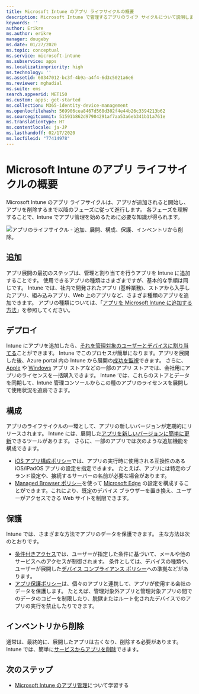 ```yaml
---
title: Microsoft Intune のアプリ ライフサイクルの概要
description: Microsoft Intune で管理するアプリのライフ サイクルについて説明します。 アプリのライフ サイクルには、アプリの追加、配置、構成、保護、削除があります。
keywords: ''
author: Erikre
ms.author: erikre
manager: dougeby
ms.date: 01/27/2020
ms.topic: conceptual
ms.service: microsoft-intune
ms.subservice: apps
ms.localizationpriority: high
ms.technology: ''
ms.assetid: 60347012-bc3f-4b9a-a4f4-6d3c5021a6e6
ms.reviewer: mghadial
ms.suite: ems
search.appverid: MET150
ms.custom: apps; get-started
ms.collection: M365-identity-device-management
ms.openlocfilehash: 569906cea8467d568d302f4e44b26c3394213b62
ms.sourcegitcommit: 51591b862d97904291af7aa53a6eb341b11a761e
ms.translationtype: HT
ms.contentlocale: ja-JP
ms.lasthandoff: 02/17/2020
ms.locfileid: "77414978"
---
```

# <a name="overview-of-the-app-lifecycle-in-microsoft-intune"></a>Microsoft Intune のアプリ ライフサイクルの概要

Microsoft Intune のアプリ ライフサイクルは、アプリが追加されると開始し、アプリを削除するまで以降のフェーズに従って進行します。 各フェーズを理解することで、Intune でアプリ管理を始めるために必要な知識が得られます。

![アプリのライフサイクル - 追加、展開、構成、保護、インベントリから削除。](./media/app-lifecycle/app-lifecycle.png "Intune アプリのライフサイクル")

## <a name="add"></a>追加

アプリ展開の最初のステップは、管理と割り当てを行うアプリを Intune に追加することです。 使用できるアプリの種類はさまざまですが、基本的な手順は同じです。 Intune では、社内で開発されたアプリ (基幹業務)、ストアから入手したアプリ、組み込みアプリ、Web 上のアプリなど、さまざま種類のアプリを追加できます。 アプリの種類については、「[アプリを Microsoft Intune に追加する方法](apps-add.md)」を参照してください。

## <a name="deploy"></a>デプロイ

Intune にアプリを追加したら、[それを管理対象のユーザーとデバイスに割り当てる](apps-deploy.md)ことができます。 Intune でこのプロセスが簡単になります。アプリを展開した後、Azure portal 内の Intune から展開の[成功を監視](apps-monitor.md)できます。 さらに、[Apple](vpp-apps-ios.md) や [Windows](windows-store-for-business.md) アプリ ストアなどの一部のアプリ ストアでは、会社用にアプリのライセンスを一括購入できます。 Intune では、これらのストアとデータを同期して、Intune 管理コンソールからこの種のアプリのライセンスを展開して使用状況を追跡できます。

## <a name="configure"></a>構成

アプリのライフサイクルの一環として、アプリの新しいバージョンが定期的にリリースされます。 Intune には、展開した[アプリを新しいバージョンに簡単に更新](apps-add.md)できるツールがあります。 さらに、一部のアプリでは次のような追加機能を構成できます。

- [iOS アプリ構成ポリシー](app-configuration-policies-use-ios.md)では、アプリの実行時に使用される互換性のある iOS/iPadOS アプリの設定を指定できます。 たとえば、アプリには特定のブランド設定や、接続するサーバーの名前が必要な場合があります。
- [Managed Browser ポリシー](app-configuration-managed-browser.md)を使って [Microsoft Edge](~/apps/apps-supported-intune-apps.md#microsoft-apps) の設定を構成することができます。これにより、既定のデバイス ブラウザーを置き換え、ユーザーがアクセスできる Web サイトを制限できます。

## <a name="protect"></a>保護

Intune では、さまざまな方法でアプリのデータを保護できます。 主な方法は次のとおりです。

- [条件付きアクセス](../protect/conditional-access.md)では、ユーザーが指定した条件に基づいて、メールや他のサービスへのアクセスが制御されます。 条件としては、デバイスの種類や、ユーザーが展開した[デバイス コンプライアンス ポリシー](../protect/device-compliance-get-started.md)への準拠などがあります。
- [アプリ保護ポリシー](app-protection-policy.md)は、個々のアプリと連携して、アプリが使用する会社のデータを保護します。 たとえば、管理対象外アプリと管理対象アプリの間でのデータのコピーを制限したり、脱獄またはルート化されたデバイスでのアプリの実行を禁止したりできます。

## <a name="retire"></a>インベントリから削除

通常は、最終的に、展開したアプリは古くなり、削除する必要があります。 Intune では、簡単に[サービスからアプリを削除](../remote-actions/device-management.md)できます。

## <a name="next-steps"></a>次のステップ

- [Microsoft Intune のアプリ管理](app-management.md)について学習する
